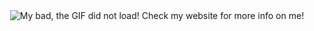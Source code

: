 <center>
  <img src="https://github.com/siddarth-c/siddarth-c/blob/main/SC'sGIF.gif" alt="My bad, the GIF did not load! Check my website for more info on me!" />
</center>
